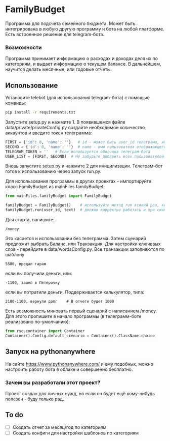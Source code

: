 # FamilyBudget
Программа для подсчета семейного бюджета. Может быть интегрирована в любую другую программу и бота на любой платформе. Есть встроенное решение для telegram-бота.


### Возможности
Программа принимает информацию о расходах и доходах деля их по категориям, и выдает информацию о текущем балансе. В дальнейшем, научится делать месячные, или годовые отчеты.

## Использование

Установите telebot (для использования telegram-бота) с помощью команды:
```sh
pip install -r requirements.txt
```
Запустите setup.py и нажмите 1. В появившемся файле data/private/privateConfig.py создайте необходимое количество аккаунтов и введите токен телеграмма:
```python
FIRST = {'id': 0, 'name': ''}   # id - может быть user_id телеграма, или же любой другой системы
SECOND = {'id': 0, 'name': ''}  # name - имя пользователя отображающегося в статистике
TELEGRAM_TOKEN = ''   # Если используется оболочка телеграм-бота
USER_LIST = [FIRST, SECOND]  # Не забудьте добавить всех пользователей с id и name  в этот лист
```
Вновь запустите setup.py и нажмите 2 для иницилизации. Телеграм-бот готов к использованию через запуск run.py. 

Для использования программы в других проектах - импортируйте класс FamilyBudget из mainFiles.familyBudget:
```python
from mainFiles.familyBudget import FamilyBudget

familyBudget = FamilyBudget()    # используйте метод run всякий раз, когда хотите контактировать с бюджетом
familyBudget.run(user_id, text)  # должно корректно работать и при синхронном, и асинхронном выполнении
```
Для старта, напишите:
```
/money  
```
Это касается и использовании без телеграмма. Затем сценарий предложит выбрать Баланс, или Транзакция. Для настройки ключевых слов - перейдите в data/wordsConfig.py.
Все транзакции заполняются по шаблону
```
5500, продал гараж
```
если вы получили деньги, или:
```
-1100, зашел в Пятерочку
```
если вы потратили деньги.
Поддерживается калькулятор, типа:
```
2100-1100, вернули долг    # В отчете будет 1000
```
Есть возможность миновать первый сценарий с написанием /money. Для этого пропишите в начало программы (в телеграмм-боте реализовано по-умолчанию):
```python
from rsc.container import Container
Container().Config.default_scenario = Container().ClassName.choice
```

## Запуск на pythonanywhere
На сайте https://www.pythonanywhere.com/ и ему подобных, можно настроить работу бота в облаке и совершенно бесплатно.



### Зачем вы разработали этот проект?
Проект создан для личных нужд, но если он будет ещё кому-нибудь полезен - буду только рад.

## To do
- [ ] Создать отчет за месяц\год по категориям
- [ ] Создать конфиги для настройки шаблонов по категориям
